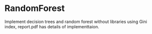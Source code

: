 # RandomForest
Implement decision trees and random forest without libraries using Gini index, report.pdf has details of implementtaion.
